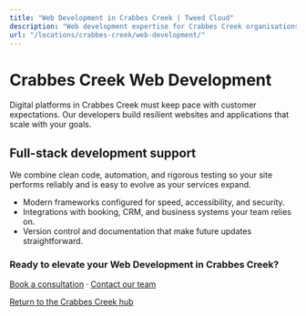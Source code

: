 ```yaml
---
title: "Web Development in Crabbes Creek | Tweed Cloud"
description: "Web development expertise for Crabbes Creek organisations that need dependable platforms."
url: "/locations/crabbes-creek/web-development/"
---
```


# Crabbes Creek Web Development

Digital platforms in Crabbes Creek must keep pace with customer expectations. Our developers build resilient websites and applications that scale with your goals.

## Full-stack development support

We combine clean code, automation, and rigorous testing so your site performs reliably and is easy to evolve as your services expand.

- Modern frameworks configured for speed, accessibility, and security.
- Integrations with booking, CRM, and business systems your team relies on.
- Version control and documentation that make future updates straightforward.

### Ready to elevate your Web Development in Crabbes Creek?

[Book a consultation](/consultation/) · [Contact our team](/contact/)

[Return to the Crabbes Creek hub](/locations/crabbes-creek/)
